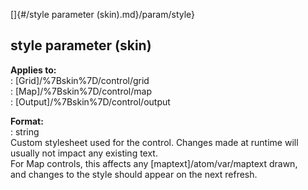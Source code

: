 []{#/style parameter (skin).md}/param/style}    
## style parameter (skin)    
**Applies to:**    
:   [Grid]/%7Bskin%7D/control/grid    
:   [Map]/%7Bskin%7D/control/map    
:   [Output]/%7Bskin%7D/control/output    
<!-- -->    
**Format:**    
:   string    
Custom stylesheet used for the control. Changes made at runtime will    
usually not impact any existing text.    
For Map controls, this affects any [maptext]/atom/var/maptext drawn,    
and changes to the style should appear on the next refresh.  